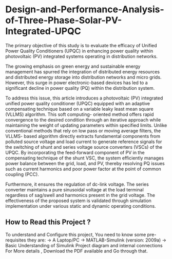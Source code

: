 # Design-and-Performance-Analysis-of-Three-Phase-Solar-PV-Integrated-UPQC
The primary objective of this study is to evaluate the efficacy of Unified Power Quality Conditioners (UPQC) in enhancing power quality within photovoltaic (PV) integrated systems operating in distribution networks. 

The growing emphasis on green energy and sustainable energy management has spurred the 
integration of distributed energy resources and distributed energy storage into distribution 
networks and micro grids. However, this surge in power electronic-based devices has led to 
a significant decline in power quality (PQ) within the distribution system. 

To address this issue, this article introduces a photovoltaic (PV) integrated unified power quality conditioner 
(UPQC) equipped with an adaptive compensating technique based on a variable leaky least 
mean square (VLLMS) algorithm. This soft computing- oriented method offers rapid 
convergence to the desired condition through an iterative approach while maintaining the 
weight of updating parameters within specified limits. Unlike conventional methods that rely 
on low pass or moving average filters, the VLLMS- based algorithm directly extracts 
fundamental components from polluted source voltage and load current to generate reference 
signals for the switching of shunt and series voltage source converters (VSCs) of the UPQC. 
By incorporating the feed-forward component of PV in the compensating technique of the 
shunt VSC, the system efficiently manages power balance between the grid, load, and PV, 
thereby resolving PQ issues such as current harmonics and poor power factor at the point of 
common coupling (PCC). 

Furthermore, it ensures the regulation of dc-link voltage. The 
series converter maintains a pure sinusoidal voltage at the load terminal regardless of 
sag/swell and harmonics present in the grid voltage. The effectiveness of the proposed 
system is validated through simulation implementation under various static and dynamic 
operating conditions.

## How to Read this Project ?
 To understand and Configure this project, You need to know some pre-requisites they are:
    -> A Laptop/PC
    -> MATLAB-Simulink (version: 2009a)
    -> Basic Understanding of Simulink Project diagram and internal connections
 For More details , Download the PDF available and Go through that.
 
 
